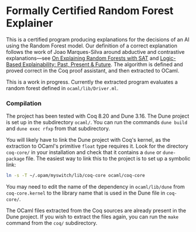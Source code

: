 # Formally Certified Random Forest Explainer

This is a certified program producing explanations for the decisions of an AI using the Random Forest model.  Our definition of a correct explanation follows the work of Joao Marques-Silva around abductive and contrastive explanations—see [On Explaining Random Forests with SAT](https://arxiv.org/abs/2105.10278) and [Logic-Based Explainability: Past, Present & Future](https://arxiv.org/abs/2406.11873).  The algorithm is defined and proved correct in the Coq proof assistant, and then extracted to OCaml.

This is a work in progress.  Currently the extracted program evaluates a random forest defined in `ocaml/lib/Driver.ml`.

### Compilation

The project has been tested with Coq 8.20 and Dune 3.16.  The Dune project is set up in the subdirectory `ocaml/`.  You can run the commands `dune build` and `dune exec rfxp` from that subdirectory.

You will likely have to link the Dune project with Coq's kernel, as the extraction to OCaml's primitive `float` type requires it.  Look for the directory `coq-core/` in your installation and check that it contains a `dune` or `dune-package` file.  The easiest way to link this to the project is to set up a symbolic link:
```bash
ln -s -T ~/.opam/myswitch/lib/coq-core ocaml/coq-core
```
You may need to edit the name of the dependency in `ocaml/lib/dune` from `coq-core.kernel` to the library name that is used in the Dune file in `coq-core/`.

The OCaml files extracted from the Coq sources are already present in the Dune project.  If you wish to extract the files again, you can run the `make` command from the `coq/` subdirectory.
